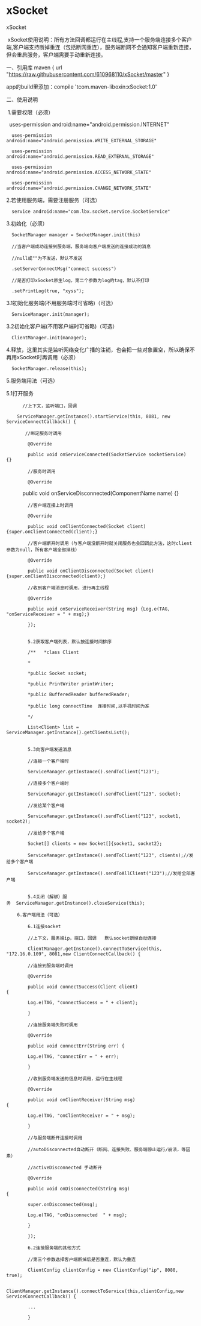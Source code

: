 # xSocket
xSocket    


 xSocket使用说明：所有方法回调都运行在主线程,支持一个服务端连接多个客户端,客户端支持断掉重连（包括断网重连），服务端断网不会通知客户端重新连接，但会重启服务，客户端需要手动重新连接。
 
 一、引用库
    maven {
            url "https://raw.githubusercontent.com/610968110/xSocket/master"
        }

   app的build里添加：compile 'tcom.maven-liboxin:xSocket:1.0'
 

二、使用说明
 
 1.需要权限（必须）    
 
      uses-permission android:name="android.permission.INTERNET"  
      
      uses-permission android:name="android.permission.WRITE_EXTERNAL_STORAGE" 
      
      uses-permission android:name="android.permission.READ_EXTERNAL_STORAGE" 
      
      uses-permission android:name="android.permission.ACCESS_NETWORK_STATE" 
      
      uses-permission android:name="android.permission.CHANGE_NETWORK_STATE"  
      
      
      
      
      
 2.若使用服务端，需要注册服务（可选） 
 
      service android:name="com.lbx.socket.service.SocketService" 
      
      
      
      
      
      
 3.初始化（必须）  
 
      SocketManager manager = SocketManager.init(this)    
      
      //当客户端成功连接到服务端，服务端向客户端发送的连接成功的消息    
      
      //null或""为不发送，默认不发送                
      
      .setServerConnectMsg("connect success")    
      
      //是否打印xSocket原生log，第二个参数为log的tag，默认不打印                
      
      .setPrintLog(true, "xyss"); 
      
      
   3.1初始化服务端(不用服务端时可省略)（可选）
   
   
      ServiceManager.init(manager); 
      
      
   3.2初始化客户端(不用客户端时可省略)（可选） 
   
      ClientManager.init(manager); 
      
      
      
      
      
 4.释放，这里其实是监听网络变化广播的注销，也会把一些对象置空，所以确保不再用xSocket时再调用（必须） 
 
      SocketManager.release(this);  
      
      
      
      
      
 5.服务端用法（可选）  
 
 
   5.1打开服务  
   
          //上下文，监听端口，回调 
      
        ServiceManager.getInstance().startService(this, 8081, new ServiceConnectCallback() {     
      
           //绑定服务时调用   
      
            @Override 
      
            public void onServiceConnected(SocketService socketService) {}      
            
            //服务时调用           
            
            @Override            
                
            public void onServiceDisconnected(ComponentName name) {}      
            
            //客户端连接上时调用   
            
            @Override           
            
            public void onClientConnected(Socket client) {super.onClientConnected(client);}      
            
            //客户端断开时调用（与客户端没断开时就关闭服务也会回调此方法，这时client参数为null，所有客户端全部掉线）            
            
            @Override     
            
            public void onClientDisconnected(Socket client) {super.onClientDisconnected(client);}      
            
            //收到客户端消息时调用，进行再主线程            
            
            @Override            
            
            public void onServiceReceiver(String msg) {Log.e(TAG, "onServiceReceiver = " + msg);}        
            
            });    
            
            
            5.2获取客户端列表，默认按连接时间排序    
            
            /**   *class Client   
            
            *   
            
            *public Socket socket;   
            
            *public PrintWriter printWriter;   
            
            *public BufferedReader bufferedReader;   
            
            *public long connectTime  连接时间,以手机时间为准   
            
            */  
            
            List<Client> list = ServiceManager.getInstance().getClientsList();    
            
            
            5.3向客户端发送消息    
            
            //连接一个客户端时  
            
            ServiceManager.getInstance().sendToClient("123");    
            
            //连接多个客户端时  
            
            ServiceManager.getInstance().sendToClient("123", socket);
            
            //发给某个客户端          
            
            ServiceManager.getInstance().sendToClient("123", socket1, socket2);
            
            //发给多个客户端          
            
            Socket[] clients = new Socket[]{socket1, socket2};        
            
            ServiceManager.getInstance().sendToClient("123", clients);//发给多个客户端    
            
            ServiceManager.getInstance().sendToAllClient("123");//发给全部客户端    
            
            
            5.4关闭（解绑）服务  ServiceManager.getInstance().closeService(this);  
            
        6.客户端用法（可选）   
            
            6.1连接socket    
            
            //上下文，服务端ip，端口，回调   默认socket断掉自动连接 
            
            ClientManager.getInstance().connectToService(this, "172.16.0.109", 8081,new ClientConnectCallback() {         
            
            //连接到服务端时调用                   
            
            @Override                    
            
            public void connectSuccess(Client client) {                        
            
            Log.e(TAG, "connectSuccess = " + client);                    
            
            }          
            
            //连接服务端失败时调用                   
            
            @Override                   
            
            public void connectErr(String err) {                        
            
            Log.e(TAG, "connectErr = " + err);                    
            
            }          
            
            //收到服务端发送的信息时调用，运行在主线程                    
            
            @Override                    
            
            public void onClientReceiver(String msg) {                        
            
            Log.e(TAG, "onClientReceiver = " + msg);                    
            
            }          
            
            //与服务端断开连接时调用     
            
            //autoDisconnected自动断开（断网、连接失败、服务端停止运行/崩溃，等因素）                    
            
            //activeDisconnected 手动断开                    
            
            @Override                    
            
            public void onDisconnected(String msg) {                        
            
            super.onDisconnected(msg);                        
            
            Log.e(TAG, "onDisconnected  " + msg);                    
            
            }                
            
            });       
            
            6.2连接服务端的其他方式     
            
            //第三个参数选择客户端断掉后是否重连，默认为重连   
            
            ClientConfig clientConfig = new ClientConfig("ip", 8080, true);   
            
            ClientManager.getInstance().connectToService(this,clientConfig,new ServiceConnectCallback() {            
            
            ...            
            
            }         

